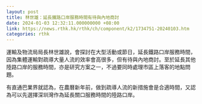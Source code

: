 ```yaml
---
layout: post
title: 林世雄：延長鐵路口岸服務時間有待與內地商討
date: 2024-01-03 12:32:11.000000000 +08:00
link: https://news.rthk.hk/rthk/ch/component/k2/1734751-20240103.htm
categories: rthk
---
```


運輸及物流局局長林世雄說，會探討在大型活動或節日，延長鐵路口岸服務時間，因為集體運輸對疏導大量人流的效率會高很多，但有待與內地商討。至於延長其他陸路口岸的服務時間，亦是研究方案之一，不過要同時處理市區上落客的地點問題。

有直通巴業界就認為，在農曆新年前，做到疏導人流的新措施會是合適時間，又認為可以先選擇深圳灣作為延長關口服務時間的陸路口岸。

